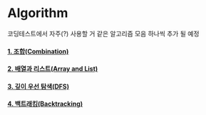 # Algorithm



코딩테스트에서 자주(?) 사용할 거 같은 알고리즘 모음
하나씩 추가 될 예정 



#### [1. 조합(Combination)](https://github.com/bosuksh/algo/blob/master/combination.md)

#### [2. 배열과 리스트(Array and List)](https://github.com/bosuksh/algo/blob/master/arrays_and_list.md)

#### [3. 깊이 우선 탐색(DFS)](https://github.com/bosuksh/algo/blob/master/dfs.md)

#### [4. 백트래킹(Backtracking)](https://github.com/bosuksh/algo/blob/master/dfs.md)
